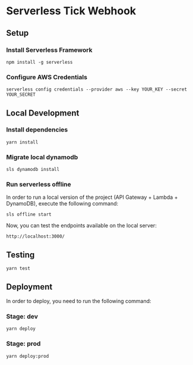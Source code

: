# Serverless Tick Webhook

## Setup

### Install Serverless Framework

```
npm install -g serverless
```

### Configure AWS Credentials

```
serverless config credentials --provider aws --key YOUR_KEY --secret YOUR_SECRET
```

## Local Development

### Install dependencies

```
yarn install
```

### Migrate local dynamodb

```
sls dynamodb install
```

### Run serverless offline

In order to run a local version of the project (API Gateway + Lambda + DynamoDB), execute the following command:

```
sls offline start
```

Now, you can test the endpoints available on the local server:

```
http://localhost:3000/
```

## Testing

```
yarn test
```

## Deployment

In order to deploy, you need to run the following command:

### Stage: dev

```
yarn deploy
```

### Stage: prod

```
yarn deploy:prod
```
